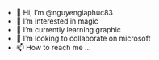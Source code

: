 - 👋 Hi, I’m @nguyengiaphuc83
- 👀 I’m interested in magic
- 🌱 I’m currently learning graphic
- 💞️ I’m looking to collaborate on microsoft
- 📫 How to reach me ...

<!---
nguyengiaphuc83/nguyengiaphuc83 is a ✨ special ✨ repository because its `README.md` (this file) appears on your GitHub profile.
You can click the Preview link to take a look at your changes.
--->
